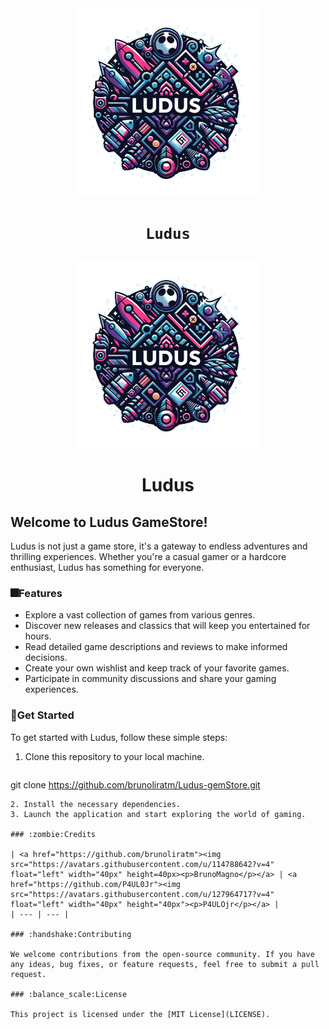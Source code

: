 
 <div align="center">
    <img src="images/logo.png" width="300" height="300">
   <h1 align="center"> 
  
  `Ludus`

</h1>
 </div>
<div align="center">
  <img src="images/logo.png" width="300" height="300">
  <h1 align="center">Ludus</h1>
</div>

## Welcome to Ludus GameStore!

Ludus is not just a game store, it's a gateway to endless adventures and thrilling experiences. Whether you're a casual gamer or a hardcore enthusiast, Ludus has something for everyone.

### :fireworks:Features

- Explore a vast collection of games from various genres.
- Discover new releases and classics that will keep you entertained for hours.
- Read detailed game descriptions and reviews to make informed decisions.
- Create your own wishlist and keep track of your favorite games.
- Participate in community discussions and share your gaming experiences.

### :open_file_folder:Get Started

To get started with Ludus, follow these simple steps:

1. Clone this repository to your local machine.
    ```shell
git clone https://github.com/brunoliratm/Ludus-gemStore.git
```
2. Install the necessary dependencies.
3. Launch the application and start exploring the world of gaming.

### :zombie:Credits

| <a href="https://github.com/brunoliratm"><img src="https://avatars.githubusercontent.com/u/114788642?v=4" float="left" width="40px" height=40px><p>BrunoMagno</p></a> | <a href="https://github.com/P4UL0Jr"><img src="https://avatars.githubusercontent.com/u/127964717?v=4" float="left" width="40px" height="40px"><p>P4ULOjr</p></a> |
| --- | --- |

### :handshake:Contributing

We welcome contributions from the open-source community. If you have any ideas, bug fixes, or feature requests, feel free to submit a pull request.

### :balance_scale:License

This project is licensed under the [MIT License](LICENSE).

